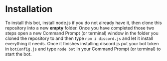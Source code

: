 # Installation
To install this bot, install node.js if you do not already have it, then clone this repository into a new **empty** folder. Once you have completed those two steps open a new Command Prompt (or terminal) window in the folder you cloned the repository to and then type ``npm i discord.js`` and let it install everything it needs. Once it finishes installing discord.js put your bot token in ``botConfig.js`` and type ``node bot`` in your Command Prompt (or terminal) to start the bot.
